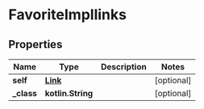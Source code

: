 
# FavoriteImpllinks

## Properties
Name | Type | Description | Notes
------------ | ------------- | ------------- | -------------
**self** | [**Link**](Link.md) |  |  [optional]
**_class** | **kotlin.String** |  |  [optional]



